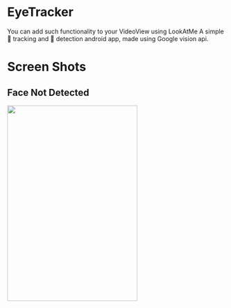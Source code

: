 # EyeTracker
You can add such functionality to your VideoView using LookAtMe
A simple 👀 tracking and 👦 detection android app, made using Google vision api.

# Screen Shots

## Face Not Detected
<img src="https://user-images.githubusercontent.com/57246923/92992617-daa55300-f509-11ea-8a65-b00ad0d218b2.jpg" height="450" width="300">
